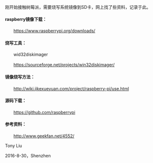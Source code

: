 刚开始接触树莓派，需要烧写系统镜像到SD卡，网上找了些资料，记录于此。

#### raspberry镜像下载：

　　https://www.raspberrypi.org/downloads/

#### 烧写工具：

　　wid32diskimager

　　https://sourceforge.net/projects/win32diskimager/

#### 镜像烧写方法：

　　http://wiki.jikexueyuan.com/project/raspberry-pi/use.html

#### 源码下载：

　　https://github.com/raspberrypi

#### 参考资料：

　　http://www.geekfan.net/4552/

Tony Liu

2016-8-30，Shenzhen